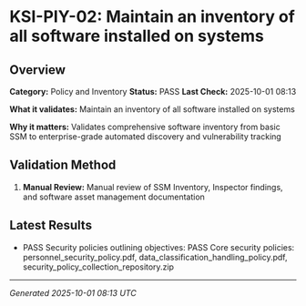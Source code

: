 # KSI-PIY-02: Maintain an inventory of all software installed on systems

## Overview

**Category:** Policy and Inventory
**Status:** PASS
**Last Check:** 2025-10-01 08:13

**What it validates:** Maintain an inventory of all software installed on systems

**Why it matters:** Validates comprehensive software inventory from basic SSM to enterprise-grade automated discovery and vulnerability tracking

## Validation Method

1. **Manual Review:** Manual review of SSM Inventory, Inspector findings, and software asset management documentation

## Latest Results

- PASS Security policies outlining objectives: PASS Core security policies: personnel_security_policy.pdf, data_classification_handling_policy.pdf, security_policy_collection_repository.zip

---
*Generated 2025-10-01 08:13 UTC*